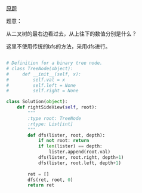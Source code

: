[原题](https://leetcode.com/problems/binary-tree-right-side-view/)

题意：

从二叉树的最右边看过去，从上往下的数值分别是什么？

这里不使用传统的bfs的方法，采用dfs进行。


```Python

# Definition for a binary tree node.
# class TreeNode(object):
#     def __init__(self, x):
#         self.val = x
#         self.left = None
#         self.right = None

class Solution(object):
    def rightSideView(self, root):
        """
        :type root: TreeNode
        :rtype: List[int]
        """
        def dfs(lister, root, depth):
            if not root: return
            if len(lister) == depth:
                lister.append(root.val)
            dfs(lister, root.right, depth+1)
            dfs(lister, root.left, depth+1)
        
        ret = []
        dfs(ret, root, 0)
        return ret

```